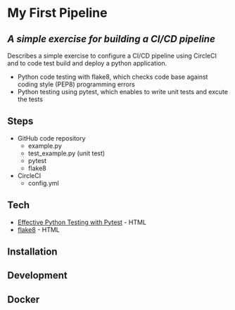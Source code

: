 # My First Pipeline
## _A simple exercise for building a CI/CD pipeline_

Describes a simple exercise to configure a CI/CD pipeline using CircleCI and to code test build and deploy a python application.

- Python code testing with flake8, which checks code base against coding style (PEP8) programming errors
- Python testing using pytest, which enables to write unit tests and excute the tests 


## Steps

- GitHub code repository
    - example.py
    - test_example.py (unit test)
    - pytest 
    - flake8
- CircleCI 
    - config.yml 

## Tech

- [Effective Python Testing with Pytest](https://realpython.com/pytest-python-testing/) - HTML
- [flake8](https://flake8.pycqa.org/en/latest/manpage.html#synopsis/) - HTML

## Installation
## Development
## Docker

